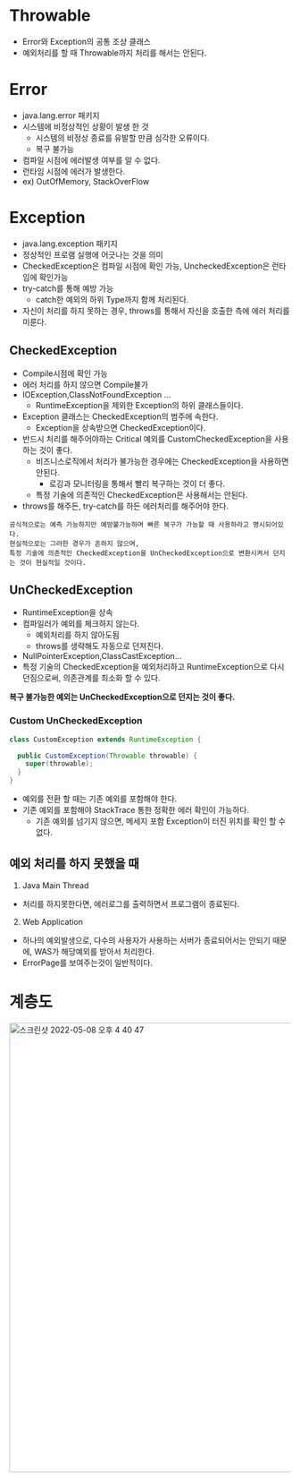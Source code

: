 # Throwable

- Error와 Exception의 공통 조상 클래스
- 예외처리를 할 때 Throwable까지 처리를 해서는 안된다.

# Error

- java.lang.error 패키지
- 시스템에 비정상적인 상황이 발생 한 것
    - 시스템의 비정상 종료를 유발할 만큼 심각한 오류이다.
    - 복구 불가능
- 컴파일 시점에 에러발생 여부를 알 수 없다.
- 런타임 시점에 에러가 발생한다.
- ex) OutOfMemory, StackOverFlow

# Exception

- java.lang.exception 패키지
- 정상적인 프로램 실행에 어긋나는 것을 의미
- CheckedException은 컴파일 시점에 확인 가능, UncheckedException은 런타임에 확인가능
- try-catch를 통해 예방 가능
    - catch한 예외의 하위 Type까지 함께 처리된다.
- 자신이 처리를 하지 못하는 경우, throws를 통해서 자신을 호출한 측에 에러 처리를 미룬다.

## CheckedException

- Compile시점에 확인 가능
- 에러 처리를 하지 않으면 Compile불가
- IOException,ClassNotFoundException ...
    - RuntimeException을 제외한 Exception의 하위 클래스들이다.
- Exception 클래스는 CheckedException의 범주에 속한다.
    - Exception을 상속받으면 CheckedException이다.
- 반드시 처리를 해주어야하는 Critical 예외를 CustomCheckedException을 사용하는 것이 좋다.
    - 비즈니스로직에서 처리가 불가능한 경우에는 CheckedException을 사용하면 안된다.
        - 로깅과 모니터링을 통해서 빨리 복구하는 것이 더 좋다.
    - 특정 기술에 의존적인 CheckedException은 사용해서는 안된다.
- throws를 해주든, try-catch를 하든 에러처리를 해주어야 한다.

```text
공식적으로는 예측 가능하지만 예방불가능하며 빠른 복구가 가능할 때 사용하라고 명시되어있다.
현실적으로는 그러한 경우가 흔하지 않으며, 
특정 기술에 의존적인 CheckedException을 UnCheckedException으로 변환시켜서 던지는 것이 현실적일 것이다.
```

## UnCheckedException

- RuntimeException을 상속
- 컴파일러가 예외를 체크하지 않는다.
    - 예외처리를 하지 않아도됨
    - throws를 생략해도 자동으로 던져진다.
- NullPointerException,ClassCastException...
- 특정 기술의 CheckedException을 예외처리하고 RuntimeException으로 다시 던짐으로써, 의존관계를 최소화 할 수 있다.

**복구 불가능한 예외는 UnCheckedException으로 던지는 것이 좋다.**

### Custom UnCheckedException

```java
class CustomException extends RuntimeException {

  public CustomException(Throwable throwable) {
    super(throwable);
  }
}
```

- 예외를 전환 할 때는 기존 예외를 포함해야 한다.
- 기존 예외를 포함해야 StackTrace 통한 정확한 에러 확인이 가능하다.
    - 기존 예외를 넘기지 않으면, 메세지 포함 Exception이 터진 위치를 확인 할 수 없다.

## 예외 처리를 하지 못했을 때

1. Java Main Thread

- 처리를 하지못한다면, 에러로그를 출력하면서 프로그램이 종료된다.

2. Web Application

- 하나의 예외발생으로, 다수의 사용자가 사용하는 서버가 종료되어서는 안되기 때문에, WAS가 해당예외를 받아서 처리한다.
- ErrorPage를 보여주는것이 일반적이다.

# 계층도

<img width="803" alt="스크린샷 2022-05-08 오후 4 40 47" src="https://user-images.githubusercontent.com/57896918/167286700-6594a62d-fbdb-4580-8c81-38c41534d58f.png">
